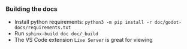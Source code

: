 ### Building the docs
- Install python requirements: `python3 -m pip install -r doc/godot-docs/requirements.txt`
- Run `sphinx-build doc doc/_build`
- The VS Code extension `Live Server` is great for viewing

